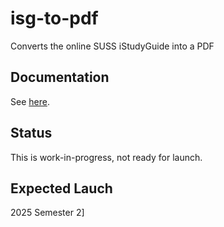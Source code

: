 # isg-to-pdf
Converts the online SUSS iStudyGuide into a PDF

## Documentation
See [here](https://suss-swe-ig.github.io/docs-site).

## Status

This is work-in-progress, not ready for launch.

## Expected Lauch

2025 Semester 2]
